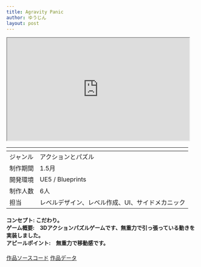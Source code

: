 ```yaml
---
title: Agravity Panic
author: ゆうじん
layout: post
---
```


<iframe width="480" height="270"
src="https://www.youtube.com/embed/SCncghNcbP8">
</iframe>

<div class="table-wrapper">
  <table>
    <thead>
      <tr>
        <th> </th>
        <th> </th>
      </tr>
    </thead>
    <tbody>
      <tr>
        <td>ジャンル</td>
        <td>アクションとパズル</td>
      </tr>
      <tr>
        <td>制作期間</td>
        <td>1.5月</td>
      </tr>
      <tr>
        <td>開発環境</td>
        <td>UE5 / Blueprints</td>
      </tr>
      <tr>
        <td>制作人数</td>
        <td>6人</td>
      </tr>
      <tr>
        <td>担当</td>
        <td>レベルデザイン、レベル作成、UI、サイドメカニック</td>
      </tr>
    </tbody>
  </table>
</div>

 <p>
    <h4>
    コンセプト: こだわり。<br>
    ゲーム概要:　3Dアクションパズルゲームです、無重力で引っ張っている動きを実装しました。<br>
    アピールポイント:　無重力で移動感です。
    </h4>
  </p>

<footer>
    <a href="https://github.com/YevgeniiDimoglo/TeamProject2023/tree/release" class="button scrolly">作品ソースコード</a>
        <a href="https://drive.google.com/file/d/1Yow2-qYa8aeg_wCUMfd3VB_xOxEIMmut/view?usp=sharing" class="button scrolly">作品データ</a>
</footer>
